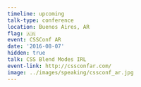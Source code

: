 ```yaml
---
timeline: upcoming
talk-type: conference
location: Buenos Aires, AR
flag: 🇦🇷
event: CSSConf AR
date: '2016-08-07'
hidden: true
talk: CSS Blend Modes IRL
event-link: http://cssconfar.com/
image: ../images/speaking/cssconf_ar.jpg
---
```

